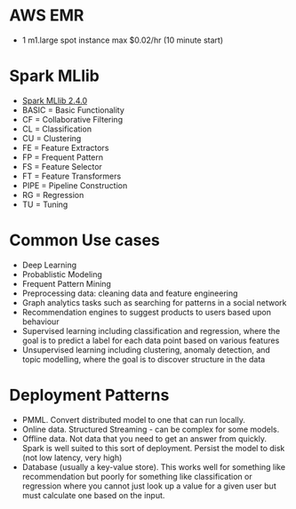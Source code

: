 # AWS EMR

* 1 m1.large spot instance max $0.02/hr (10 minute start)

# Spark MLlib
  
* [Spark MLlib 2.4.0](https://spark.apache.org/docs/latest/ml-guide.html)
* BASIC = Basic Functionality
* CF = Collaborative Filtering
* CL = Classification
* CU = Clustering
* FE = Feature Extractors
* FP = Frequent Pattern
* FS = Feature Selector
* FT = Feature Transformers
* PIPE = Pipeline Construction
* RG = Regression
* TU = Tuning

# Common Use cases

* Deep Learning
* Probablistic Modeling
* Frequent Pattern Mining
* Preprocessing data: cleaning data and feature engineering
* Graph analytics tasks such as searching for patterns in a social network
* Recommendation engines to suggest products to users based upon behaviour
* Supervised learning including classification and regression, where the goal is to predict a label for each data point based on various features
* Unsupervised learning including clustering, anomaly detection, and topic modelling, where the goal is to discover structure in the data

# Deployment Patterns

* PMML.  Convert distributed model to one that can run locally.
* Online data.  Structured Streaming - can be complex for some models.
* Offline data.  Not data that you need to get an answer from quickly.  Spark is well suited to this sort of deployment.  Persist the model to disk (not low latency, very high)
* Database (usually a key-value store).  This works well for something like recommendation but poorly for something like classification or regression where you cannot just look up a value for a given user but must calculate one based on the input.
